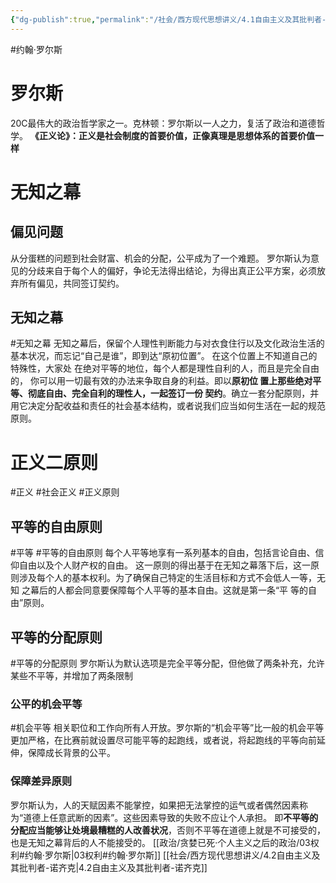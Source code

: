 ```yaml
---
{"dg-publish":true,"permalink":"/社会/西方现代思想讲义/4.1自由主义及其批判者-罗尔斯/","dgPassFrontmatter":true}
---
```



#约翰·罗尔斯 
# 罗尔斯
20C最伟大的政治哲学家之一。克林顿：罗尔斯以一人之力，复活了政治和道德哲学。
**《正义论》：正义是社会制度的首要价值，正像真理是思想体系的首要价值一样**
# 无知之幕
## 偏见问题
从分蛋糕的问题到社会财富、机会的分配，公平成为了一个难题。
罗尔斯认为意见的分歧来自于每个人的偏好，争论无法得出结论，为得出真正公平方案，必须放弃所有偏见，共同签订契约。
## 无知之幕
#无知之幕
无知之幕后，保留个人理性判断能力与对衣食住行以及文化政治生活的基本状况，而忘记“自己是谁”，即到达“原初位置”。
在这个位置上不知道自己的特殊性，⼤家处 在绝对平等的地位，每个⼈都是理性⾃利的⼈，⽽且是完全⾃由的， 你可以⽤⼀切最有效的办法来争取⾃⾝的利益。即以**原初位 置上那些绝对平等、彻底⾃由、完全⾃利的理性⼈，⼀起签订一份 契约**。确立一套分配原则，并用它决定分配收益和责任的社会基本结构，或者说我们应当如何生活在一起的规范原则。
# 正义二原则
#正义 #社会正义  #正义原则
## 平等的自由原则
#平等 #平等的自由原则
每个人平等地享有一系列基本的自由，包括言论自由、信仰自由以及个人财产权的自由。
这一原则的得出基于在无知之幕落下后，这一原则涉及每个人的基本权利。为了确保⾃⼰特定的⽣活⽬标和⽅式不会低⼈⼀等，⽆知 之幕后的⼈都会同意要保障每个⼈平等的基本⾃由。这就是第⼀条“平 等的⾃由”原则。
## 平等的分配原则
#平等的分配原则
罗尔斯认为默认选项是完全平等分配，但他做了两条补充，允许某些不平等，并增加了两条限制
### 公平的机会平等
#机会平等
相关职位和工作向所有人开放。罗尔斯的“机会平等”比一般的机会平等更加严格，在比赛前就设置尽可能平等的起跑线，或者说，将起跑线的平等向前延伸，保障成长背景的公平。
### 保障差异原则
罗尔斯认为，人的天赋因素不能掌控，如果把无法掌控的运气或者偶然因素称为“道德上任意武断的因素”。这些因素导致的失败不应让个人承担。
即**不平等的分配应当能够让处境最糟糕的人改善状况**，否则不平等在道德上就是不可接受的，也是无知之幕背后的人不能接受的。
[[政治/贪婪已死·个人主义之后的政治/03权利#约翰·罗尔斯\|03权利#约翰·罗尔斯]]
[[社会/西方现代思想讲义/4.2自由主义及其批判者-诺齐克\|4.2自由主义及其批判者-诺齐克]]
